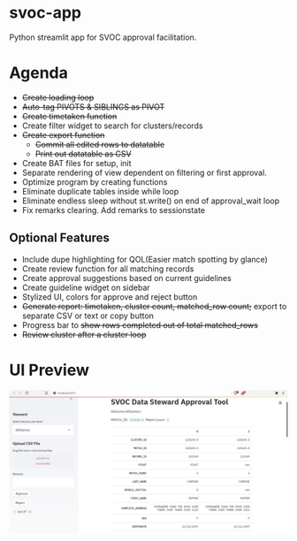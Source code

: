# svoc-app
Python streamlit app for SVOC approval facilitation. 

# Agenda
* ~~Create loading loop~~
* ~~Auto-tag PIVOTS & SIBLINGS as PIVOT~~
* ~~Create timetaken function~~
* Create filter widget to search for clusters/records
* ~~Create export function~~
    * ~~Commit all edited rows to datatable~~
    * ~~Print out datatable as CSV~~
* Create BAT files for setup, init
* Separate rendering of view dependent on filtering or first approval.
* Optimize program by creating functions
* Eliminate duplicate tables inside while loop
* Eliminate endless sleep without st.write() on end of approval_wait loop
* Fix remarks clearing. Add remarks to sessionstate

## Optional Features
* Include dupe highlighting for QOL(Easier match spotting by glance)
* Create review function for all matching records
* Create approval suggestions based on current guidelines
* Create guideline widget on sidebar
* Stylized UI, colors for approve and reject button
* ~~Generate report: timetaken, cluster count, matched_row count;~~ export to separate CSV or text or copy button
* Progress bar to ~~show rows completed out of total matched_rows~~
* ~~Review cluster after a cluster loop~~

# UI Preview
![](img/Approval_UI.15.JPG)

